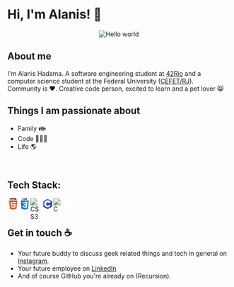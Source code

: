 # Hi, I'm Alanis! :wave:

<p align="center"> 
  <img src="https://github.com/hadamas/hadamas/blob/main/luffy.gif" alt="Hello world">
</p>

## About me
I'm Alanis Hadama. A software engineering student at [42Rio](https://42.rio/) and a computer science student at the Federal University ([CEFET/RJ](http://www.cefet-rj.br/)). </br> Community is :heart:. Creative code person, excited to learn and a pet lover 😸
<br />

## Things I am passionate about
- Family 👪
- Code   👩🏻‍💻
- Life   🌎
<br />

## Tech Stack:
<a href="https://www.w3.org/html/" target="_blank"><img align="left" alt="HTML5" width="26px" src="https://raw.githubusercontent.com/github/explore/80688e429a7d4ef2fca1e82350fe8e3517d3494d/topics/html/html.png" /></a>
<a href="https://www.w3schools.com/css/" target="_blank"><img align="left" alt="CSS3" width="26px" src="https://raw.githubusercontent.com/github/explore/80688e429a7d4ef2fca1e82350fe8e3517d3494d/topics/css/css.png" /></a>
<a href="https://www.w3schools.com/js/" target="_blank"><img align="left" alt="CSS3" width="26px" src="https://static.vecteezy.com/system/resources/previews/027/127/463/non_2x/javascript-logo-javascript-icon-transparent-free-png.png" /></a>
<a href="https://www.cprogramming.com/" target="_blank"> <img align="left" alt="C" width="26px" src="https://github.com/Aakarsh-B/trying-repos/blob/master/c-programming.png"/> </a>
<a href="https://material.angular.io/" target="_blank"> <img align="left" alt="C" width="26px" src="https://en.m.wikipedia.org/wiki/File:Angular_full_color_logo.svg"/> </a>
<img align="left" alt="GitHub" width="26px" src="https://github.com/Aakarsh-B/trying-repos/blob/master/github.svg" />
<br />
<br />

## Get in touch :coffee:

- Your future buddy to discuss geek related things and tech in general on [Instagram](https://www.instagram.com/hadamaalanis/).
- Your future employee on [LinkedIn](https://www.linkedin.com/in/sagarviradiya](https://www.linkedin.com/in/alanis-hadama/))
- And of course GitHub you're already on (Recursion).
